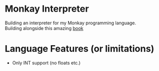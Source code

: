 # Monkay Interpreter
Building an interpreter for my Monkay programming language.  
Building alongside this amazing [book](https://interpreterbook.com/)

# Language Features (or limitations)
- Only INT support (no floats etc.) 